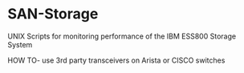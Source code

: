# SAN-Storage
UNIX Scripts for monitoring performance of the IBM ESS800 Storage System

HOW TO- use 3rd party transceivers on Arista or CISCO switches
